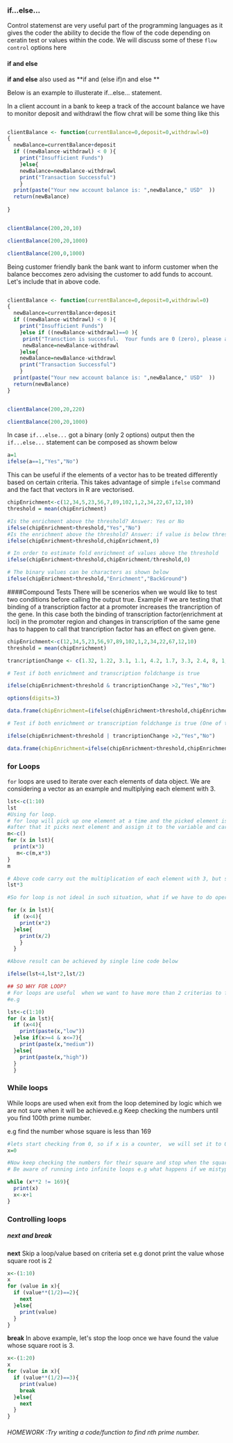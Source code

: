 ### if...else...

Control statemenst are very useful part of the programming languages as it gives the coder the ability to decide the flow of the code depending on ceratin test or values within the code.
We will discuss some of these `flow control` options here

#### if and else
**if and else** also used as **if and (else if)n and else **

Below is an example to illusterate if...else... statement.

In a client account in a bank to keep a track of the account balance we have to monitor deposit and withdrawl the flow chrat will be some thing like this

```R

clientBalance <- function(currentBalance=0,deposit=0,withdrawl=0)
{
  newBalance=currentBalance+deposit
  if ((newBalance-withdrawl) < 0 ){ 
    print("Insufficient Funds")
    }else{ 
    newBalance=newBalance-withdrawl
    print("Transaction Successful")
    }
  print(paste("Your new account balance is: ",newBalance," USD"  ))
  return(newBalance)
  
}


clientBalance(200,20,10)

clientBalance(200,20,1000)

clientBalance(200,0,1000)

```
Being customer friendly bank the bank want to inform customer when the balance beccomes zero advising the customer to add funds to account.  Let's include that in above code.


```R

clientBalance <- function(currentBalance=0,deposit=0,withdrawl=0)
{
  newBalance=currentBalance+deposit
  if ((newBalance-withdrawl) < 0 ){ 
    print("Insufficient Funds")
    }else if ((newBalance-withdrawl)==0 ){ 
     print("Transction is succesful.  Your funds are 0 (zero), please add more funds.")
     newBalance=newBalance-withdrawl
    }else{  
    newBalance=newBalance-withdrawl
    print("Transaction Successful")
    }
  print(paste("Your new account balance is: ",newBalance," USD"  ))
  return(newBalance)
}


clientBalance(200,20,220)

clientBalance(200,20,1000)

```
In case `if...else...` got a binary (only 2 options) output then the `if...else...` statement can be composed as showm below
```R
a=1
ifelse(a==1,"Yes","No")

```
This can be useful if the elements of a vector has to be treated differently based on certain criteria. This takes advantage of simple `ifelse` command and the fact that vectors in R are vectorised.

```R
chipEnrichment<-c(12,34,5,23,56,7,89,102,1,2,34,22,67,12,10)
threshold = mean(chipEnrichment)

#Is the enrichment above the threshold? Answer: Yes or No
ifelse(chipEnrichment>threshold,"Yes","No")
#Is the enrichment above the threshold? Answer: if value is below threshold convert it to 0.
ifelse(chipEnrichment>threshold,chipEnrichment,0)

# In order to estimate fold enrichment of values above the threshold
ifelse(chipEnrichment>threshold,chipEnrichment/threshold,0)

# The binary values can be characters as shown below
ifelse(chipEnrichment>threshold,"Enrichment","BackGround")

```

####Compound Tests
There will be scenerios when we would like to test two conditions before calling the output true. Example if we are testing that binding of a transcription factor at a promoter increases the trancription of the gene. In this case both the binding of transcription factor(enrichment at loci) in the promoter region and changes in transcription of the same gene has to happen to call that trancription factor has an effect on given gene.

```R
chipEnrichment<-c(12,34,5,23,56,97,89,102,1,2,34,22,67,12,10)
threshold = mean(chipEnrichment)

trancriptionChange <- c(1.32, 1.22, 3.1, 1.1, 4.2, 1.7, 3.3, 2.4, 8, 1, 2.8, 1, 3.33, 1, 1)

# Test if both enrichment and transcription foldchange is true

ifelse(chipEnrichment>threshold & trancriptionChange >2,"Yes","No")

options(digits=3) 

data.frame(chipEnrichment=(ifelse(chipEnrichment>threshold,chipEnrichment/threshold,0)),trancriptionChange = c(1.32, 1.22, 3.1, 1.1, 4.2, 1.7, 3.3, 2.4, 8, 1, 2.8, 1, 3.33, 1, 1),result=ifelse(chipEnrichment>threshold & trancriptionChange >2,"Yes","No") )

# Test if both enrichment or transcription foldchange is true (One of them is true)

ifelse(chipEnrichment>threshold | trancriptionChange >2,"Yes","No")

data.frame(chipEnrichment=ifelse(chipEnrichment>threshold,chipEnrichment/threshold,0),trancriptionChange = c(1.32, 1.22, 3.1, 1.1, 4.2, 1.7, 3.3, 2.4, 8, 1, 2.8, 1, 3.33, 1, 1),result=ifelse(chipEnrichment>threshold | trancriptionChange >2,"Yes","No") )

```

### for Loops
`for` loops are used to iterate over each elements of data object.  We are considering a vector as an example and multiplying each element with 3. 

```R
lst<-c(1:10)
lst
#Using for loop.
# for loop will pick up one element at a time and the picked element is assigned to a variable and then the rest of the operation is carried out on that variable.
#after that it picks next element and assign it to the variable and carry out the rest of the operation detailed in for loop. This repeats untill all the elements are finished
m<-c()
for (x in lst){
  print(x*3)
   m<-c(m,x*3)
}
m

# Above code carry out the multiplication of each element with 3, but so does the code below
lst*3

#So for loop is not ideal in such situation, what if we have to do operation based on the value.for e.g. values below 4 are multiplied by 2 and greater than equalto 4 are divided by 2.  So the code will be

for (x in lst){
  if (x<4){
    print(x*2)
  }else{
    print(x/2)
    }
  }

#Above result can be achieved by single line code below

ifelse(lst<4,lst*2,lst/2)

## SO WHY FOR LOOP? 
# For loops are useful  when we want to have more than 2 criterias to filter values.
#e.g

lst<-c(1:10)
for (x in lst){
  if (x<4){
    print(paste(x,"low"))
  }else if(x>=4 & x<=7){
    print(paste(x,"medium"))
  }else{
    print(paste(x,"high"))
  }
  }


```
### While loops
While loops are used when exit from the loop detemined by logic which we are not sure when it will be achieved.e.g Keep checking the numbers until you find 100th prime number.

e.g find the number whose square is less than 169

```R
#lets start checking from 0, so if x is a counter,  we will set it to 0
x=0

#Now keep checking the numbers for their square and stop when the square is 169.
# Be aware of running into infinite loops e.g what happens if we mistype 169 as 168.

while (x**2 != 169){
  print(x)
  x<-x+1
}

```

### Controlling loops

##### next and break

**next** 
Skip a loop/value based on criteria set
e.g donot print the value whose square root is 2

```R
x<-(1:10)
x
for (value in x){
  if (value**(1/2)==2){
    next
  }else{
    print(value)
  }
}

```
**break**
In above example, let's stop the loop once we have found the value whose square root is 3.
```R
x<-(1:20)
x
for (value in x){
  if (value**(1/2)==3){
    print(value)
    break
  }else{
    next
  }
}

```
######  *HOMEWORK* :Try writing a code/function to find nth prime number. 


